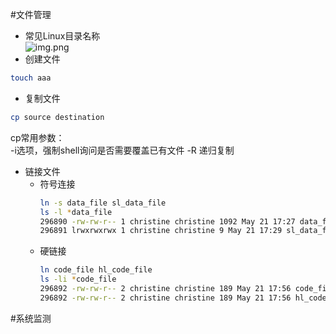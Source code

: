 #文件管理
+ 常见Linux目录名称   
![img.png](img.png)   
+ 创建文件
```bash
touch aaa
```
+ 复制文件
```bash
cp source destination
```
cp常用参数：  
-i选项，强制shell询问是否需要覆盖已有文件 
-R  递归复制
+ 链接文件  
  + 符号连接
    ```bash 
    ln -s data_file sl_data_file
    ls -l *data_file
    296890 -rw-rw-r-- 1 christine christine 1092 May 21 17:27 data_file
    296891 lrwxrwxrwx 1 christine christine 9 May 21 17:29 sl_data_file -> data_file 
    ```
  + 硬链接 
    ```bash 
    ln code_file hl_code_file
    ls -li *code_file
    296892 -rw-rw-r-- 2 christine christine 189 May 21 17:56 code_file
    296892 -rw-rw-r-- 2 christine christine 189 May 21 17:56 hl_code_file
    ```
#系统监测


